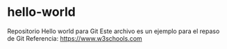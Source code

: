 # hello-world
Repositorio Hello world para Git
Este archivo es un ejemplo para el repaso de Git
Referencia: https://www.w3schools.com